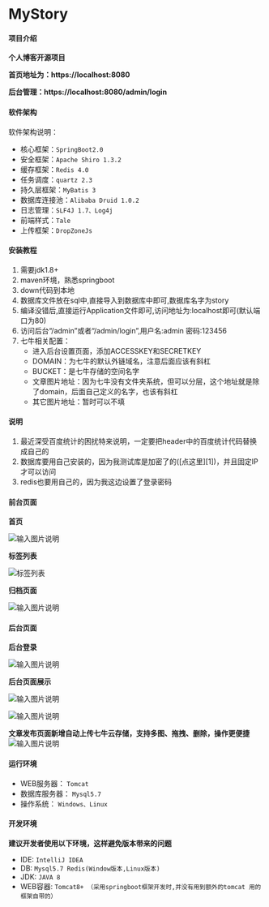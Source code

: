 # MyStory

#### 项目介绍

 **个人博客开源项目** 

 **首页地址为：https://localhost:8080** 

 **后台管理：https://localhost:8080/admin/login** 

#### 软件架构

软件架构说明：
- 核心框架：`SpringBoot2.0`
- 安全框架：`Apache Shiro 1.3.2`
- 缓存框架：`Redis 4.0`
- 任务调度：`quartz 2.3`
- 持久层框架：`MyBatis 3`
- 数据库连接池：`Alibaba Druid 1.0.2`
- 日志管理：`SLF4J 1.7、Log4j`
- 前端样式：`Tale`
- 上传框架：`DropZoneJs`

#### 安装教程

1. 需要jdk1.8+
2. maven环境，熟悉springboot
3. down代码到本地
4. 数据库文件放在sql中,直接导入到数据库中即可,数据库名字为story
5. 编译没错后,直接运行Application文件即可,访问地址为:localhost即可(默认端口为80)
6. 访问后台“/admin”或者“/admin/login”,用户名:admin 密码:123456
7. 七牛相关配置：
   - 进入后台设置页面，添加ACCESSKEY和SECRETKEY
   - DOMAIN：为七牛的默认外链域名，注意后面应该有斜杠
   - BUCKET：是七牛存储的空间名字
   - 文章图片地址：因为七牛没有文件夹系统，但可以分层，这个地址就是除了domain，后面自己定义的名字，也该有斜杠
   - 其它图片地址：暂时可以不填 

#### 说明
1. 最近深受百度统计的困扰特来说明，一定要把header中的百度统计代码替换成自己的
2. 数据库要用自己安装的，因为我测试库是加密了的([点这里][1])，并且固定IP才可以访问
3. redis也要用自己的，因为我这边设置了登录密码

#### 前台页面
 **首页** 

![输入图片说明](https://images.gitee.com/uploads/images/2018/0930/111904_8609d6e2_1705382.jpeg "menu.saveimg.savepath20180930111841.jpg")

**标签列表**

![标签列表](https://images.gitee.com/uploads/images/2018/0930/113723_413f18c0_1705382.jpeg "menu.saveimg.savepath20180930113705.jpg")

**归档页面**

![输入图片说明](https://images.gitee.com/uploads/images/2018/0930/113805_76139847_1705382.jpeg "menu.saveimg.savepath20180930113742.jpg")

#### 后台页面
**后台登录**

![输入图片说明](https://images.gitee.com/uploads/images/2018/0930/112038_5a91cf9f_1705382.jpeg "menu.saveimg.savepath20180930112013.jpg")

**后台页面展示**

![输入图片说明](https://images.gitee.com/uploads/images/2018/0930/112131_0c900467_1705382.jpeg "menu.saveimg.savepath20180930112106.jpg")

![输入图片说明](https://images.gitee.com/uploads/images/2018/0930/112300_016c60b6_1705382.jpeg "menu.saveimg.savepath20180930112250.jpg")

 **文章发布页面新增自动上传七牛云存储，支持多图、拖拽、删除，操作更便捷** 
![输入图片说明](https://images.gitee.com/uploads/images/2019/0110/145735_b03101b7_1705382.jpeg "menu.saveimg.savepath20190110145648.jpg")

#### 运行环境
- WEB服务器： `Tomcat`
- 数据库服务器： `Mysql5.7`
- 操作系统： `Windows、Linux`
#### 开发环境
 **建议开发者使用以下环境，这样避免版本带来的问题** 
- IDE: `IntelliJ IDEA`
- DB: `Mysql5.7 Redis(Window版本,Linux版本)`
- JDK: `JAVA 8`
- WEB容器: `Tomcat8+ （采用springboot框架开发时,并没有用到额外的tomcat 用的框架自带的）`

